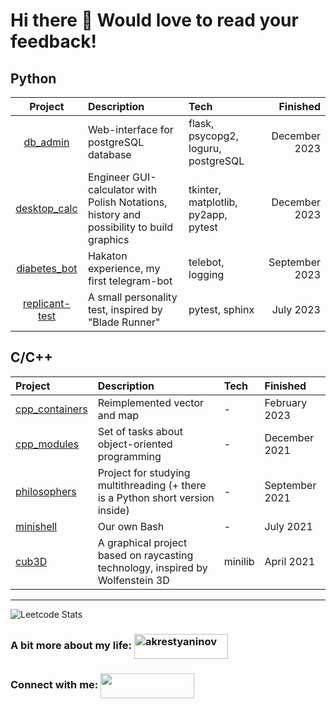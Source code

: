 <h1 align="left">Hi there 🙂 Would love to read your feedback!</h1>

## Python
|                            Project                            | Description                                                                              | Tech                                |      Finished |
|:-------------------------------------------------------------:|:---------------------------------------------------------------------------------------- |:----------------------------------- | -----------:|
|       [db_admin](https://github.com/trubyroid/db_admin)       | Web-interface for postgreSQL database                                                    | flask, psycopg2, loguru, postgreSQL             |    December 2023 |
|   [desktop_calc](https://github.com/trubyroid/desktop_calc)   | Engineer GUI-calculator with Polish Notations, history and possibility to build graphics | tkinter, matplotlib, py2app, pytest |    December 2023 |
|   [diabetes_bot](https://github.com/trubyroid/diabetes_bot)   | Hakaton experience, my first telegram-bot                                                       | telebot, logging                    |    September 2023 |
| [replicant-test](https://github.com/trubyroid/replicant-test) | A small personality test, inspired by "Blade Runner"                                             | pytest, sphinx                                    |July 2023             |


## C/C++
| Project                                                       | Description                                                                    | Tech                           | Finished   |
|:------------------------------------------------------------- |:------------------------------------------------------------------------------ |:------------------------------ |:-------- |
| [cpp_containers](https://github.com/trubyroid/cpp_containers) | Reimplemented vector and map                                                   | -                       | February 2023 |
| [cpp_modules](https://github.com/trubyroid/cpp_modules)       | Set of tasks about object-oriented programming                                 | -                       | December 2021 |
| [philosophers](https://github.com/trubyroid/philosophers)     | Project for studying multithreading (+ there is a Python short version inside)     | - | September 2021 |
| [minishell](https://github.com/trubyroid/minishell)           | Our own Bash                                                         | -             |  July 2021 |
| [cub3D](https://github.com/trubyroid/cub3D)                   | A graphical project based on raycasting technology, inspired by Wolfenstein 3D | minilib                        | April 2021 |



___________________________________________________________________________________________________________________________________________________________________________________________
![Leetcode Stats](https://leetcard.jacoblin.cool/trubyroid?theme=nord)


<h3 align="left">A bit more about my life:
<a href="https://instagram.com/akrestyaninov" target="blank"><img align="center" src="https://img.shields.io/badge/-Instagram-red?color=DD2A7B&logo=instagram&logoColor=white" alt="akrestyaninov" height="40" width="150" /></a> </h3>
<h3 align="left">Connect with me:  
<a href="https://t.me/ankrt" target="blank"><img align="center" src="https://img.shields.io/badge/-Telegram-red?color=white&logo=telegram&logoColor=blue" height="40" width="150" /></a>
 </h3>
